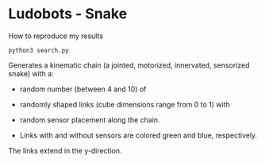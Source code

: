 # Ludobots - Snake
How to reproduce my results
```
python3 search.py
```

Generates a kinematic chain (a jointed, motorized, innervated, sensorized snake) with a:

 - random number (between 4 and 10) of

 - randomly shaped links (cube dimensions range from 0 to 1) with

 - random sensor placement along the chain.
 
 - Links with and without sensors are colored green and blue, respectively.
 
 The links extend in the y-direction.
